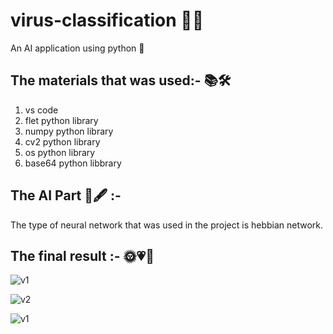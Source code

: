 # virus-classification 🐛🤫
An AI application using python 🐍  

## The materials that was used:- 📚🛠️  
1) vs code  
2) flet python library  
3) numpy python library  
4) cv2 python library  
5) os python library  
6) base64 python libbrary  

## The AI Part 🧠🖋️ :-  
The type of neural network that was used in the project is hebbian network.  

## The final result :- 🌞💗🥰  

![v1](https://github.com/Nada120/virus-classification/assets/74355967/a78534aa-81c7-4afc-860a-86bb982b03e6)  

![v2](https://github.com/Nada120/virus-classification/assets/74355967/4c796693-9620-4d98-a0b8-fbe0067688e3)  

![v1](https://github.com/Nada120/virus-classification/assets/74355967/ab882d46-7b3e-4a52-a7e0-682c19a43904)  
